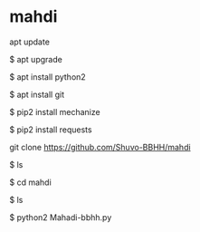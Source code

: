 # mahdi

apt update

$ apt upgrade

$ apt install python2

$ apt install git

$ pip2 install mechanize

$ pip2 install requests

git clone https://github.com/Shuvo-BBHH/mahdi

$ ls

$ cd mahdi

$ ls

$ python2 Mahadi-bbhh.py
